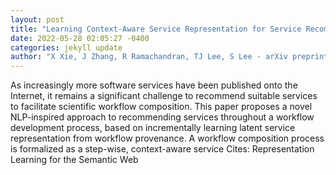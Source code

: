 ```yaml
--- 
layout: post 
title: "Learning Context-Aware Service Representation for Service Recommendation in Workflow Composition" 
date: 2022-05-28 02:05:27 -0400 
categories: jekyll update 
author: "X Xie, J Zhang, R Ramachandran, TJ Lee, S Lee - arXiv preprint arXiv:2205.11771, 2022" 
--- 
```

As increasingly more software services have been published onto the Internet, it remains a significant challenge to recommend suitable services to facilitate scientific workflow composition. This paper proposes a novel NLP-inspired approach to recommending services throughout a workflow development process, based on incrementally learning latent service representation from workflow provenance. A workflow composition process is formalized as a step-wise, context-aware service Cites: Representation Learning for the Semantic Web
